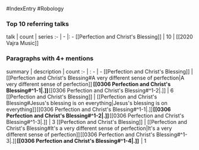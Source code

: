 #IndexEntry #Robology

### Top 10 referring talks
talk | count | series
:- | - |: -
[[Perfection and Christ's Blessing]] | 10 | [[2020 Vajra Music]]

### Paragraphs with 4+ mentions
summary | description | count
:- | : - | -
[[Perfection and Christ's Blessing]] | [[Perfection and Christ's Blessing#A very different sense of perfection\|A very different sense of perfection]]  **[[0306 Perfection and Christ's Blessing#^1-1\|.]]** [[0306 Perfection and Christ's Blessing#^1-2\|.]] | 6
[[Perfection and Christ's Blessing]] | [[Perfection and Christ's Blessing#Jesus's blessing is on everything\|Jesus's blessing is on everything]] [[0306 Perfection and Christ's Blessing#^1-1\|.]] **[[0306 Perfection and Christ's Blessing#^1-2\|.]]** [[0306 Perfection and Christ's Blessing#^1-3\|.]] | 3
[[Perfection and Christ's Blessing]] | [[Perfection and Christ's Blessing#It's a very different sense of perfection\|It's a very different sense of perfection]] [[0306 Perfection and Christ's Blessing#^1-3\|.]] **[[0306 Perfection and Christ's Blessing#^1-4\|.]]**  | 1

